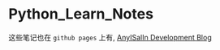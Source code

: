 # Python_Learn_Notes

这些笔记也在 `github pages` 上有, [AnyISalIn Development Blog](https://anyisalin.github.io)
